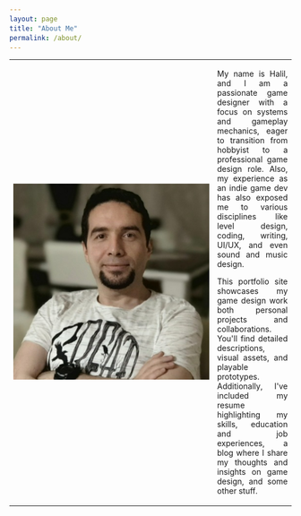 ```yaml
---
layout: page
title: "About Me"
permalink: /about/
---
```

<style>
        p {
            text-align: justify;
        }
</style>
	
<table border="0" cellspacing="0" cellpadding="0">
    <tr>
        <td width="350">
            <img src="/assets/aboutme.jpg" alt="About Me Image">
        </td>
        <td>
            <p>
				My name is Halil, and I am a passionate game designer with a focus on systems and gameplay mechanics, eager to transition from hobbyist to a professional game design role. Also, my experience as an indie game dev has also exposed me to various disciplines like level design, coding, writing, UI/UX, and even sound and music design.
            </p>
			<p>
				This portfolio site showcases my game design work both personal projects and collaborations. You'll find detailed descriptions, visual assets, and playable prototypes. Additionally, I've included my resume highlighting my skills, education and job experiences, a blog where I share my thoughts and insights on game design, and some other stuff. 
			</p>
        </td>
    </tr>
</table>